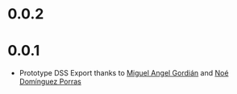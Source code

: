 # 0.0.2

# 0.0.1
- Prototype DSS Export thanks to [Miguel Angel Gordián](https://github.com/zoek1) and [Noé Domínguez Porras](https://github.com/poguez)
